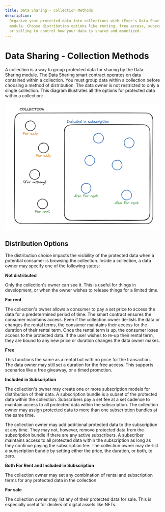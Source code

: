 ```yaml
---
title: Data Sharing - Collection Methods
description:
  Organize your protected data into collections with iExec's Data Sharing
  module. Choose distribution options like renting, free access, subscription,
  or selling to control how your data is shared and monetized.
---
```


# Data Sharing - Collection Methods

A collection is a way to group protected data for sharing by the Data Sharing
module. The Data Sharing smart contract operates on data contained within a
collection. You must group data within a collection before choosing a method of
distribution. The data owner is not restricted to only a single collection. This
diagram illustrates all the options for protected data within a collection:

![Data Sharing collection](inside-a-collection.png)

## Distribution Options

The distribution choice impacts the visibility of the protected data when a
potential consumer is browsing the collection. Inside a collection, a data owner
may specify one of the following states:

**Not distributed**

Only the collection's owner can see it. This is useful for things in
development, or when the owner wishes to release things for a limited time.

**For rent**

The collection's owner allows a consumer to pay a set price to access the data
for a predetermined period of time. The smart contract ensures the consumer
maintains access. Even if the collection owner de-lists the data or changes the
rental terms, the consumer maintains their access for the duration of their
rental term. Once the rental term is up, the consumer loses access to the
protected data. If the user wishes to re-up their rental term, they are bound to
any new price or duration changes the data owner makes.

**Free**

This functions the same as a rental but with no price for the transaction. The
data owner may still set a duration for the free access. This supports scenarios
like a free giveaway, or a timed promotion.

**Included in Subscription**

The collection's owner may create one or more subscription models for
distribution of their data. A subscription bundle is a subset of the protected
data within the collection. Subscribers pay a set fee at a set cadence to
maintain access to all protected data within the subscription. The collection
owner may assign protected data to more than one subscription bundles at the
same time.

The collection owner may add additional protected data to the subscription at
any time. They may not, however, remove protected data from the subscription
bundle if there are any active subscribers. A subscriber maintains access to all
protected data within the subscription as long as they continue paying the
subscription fee. The collection owner may de-list a subscription bundle by
setting either the price, the duration, or both, to zero.

**Both For Rent and Included in Subscription**

The collection owner may set any combination of rental and subscription terms
for any protected data in the collection.

**For sale**

The collection owner may list any of their protected data for sale. This is
especially useful for dealers of digital assets like NFTs.
